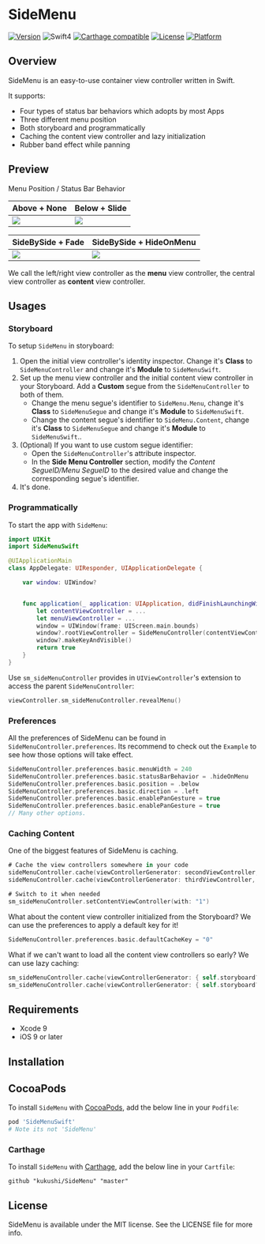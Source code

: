 # SideMenu

[![Version](https://img.shields.io/cocoapods/v/SideMenuSwift.svg?style=flat-square)](http://cocoapods.org/pods/SideMenuSwift)
![Swift4](https://img.shields.io/badge/Swift-4.0-orange.svg?style=flat")
[![Carthage compatible](https://img.shields.io/badge/Carthage-compatible-4BC51D.svg?style=flat-square)](https://github.com/Carthage/Carthage)
[![License](https://img.shields.io/cocoapods/l/SideMenuSwift.svg?style=flat-square)](http://cocoapods.org/pods/SideMenuSwift)
[![Platform](https://img.shields.io/cocoapods/p/SideMenuSwift.svg?style=flat-square)](http://cocoapods.org/pods/SideMenuSwift)

## Overview

SideMenu is an easy-to-use container view controller written in Swift.

It supports:

- Four types of status bar behaviors which adopts by most Apps
- Three different menu position
- Both storyboard and programmatically
- Caching the content view controller and lazy initialization
- Rubber band effect while panning

## Preview

Menu Position / Status Bar Behavior

| Above + None | Below + Slide |
| --- | --- |
| ![](https://raw.githubusercontent.com/kukushi/SideMenu/master/Images/Above%2BNone.gif) | ![](https://raw.githubusercontent.com/kukushi/SideMenu/master/Images/Below%2BSlide.gif) |

| SideBySide + Fade | SideBySide + HideOnMenu |
| --- | --- |
| ![](https://raw.githubusercontent.com/kukushi/SideMenu/master/Images/SideBySide%2BFade.gif) | ![](https://raw.githubusercontent.com/kukushi/SideMenu/master/Images/SideBySide%2BHideOnMenu.gif) |

We call the left/right view controller as the **menu** view controller, the central view controller as **content** view controller.

## Usages

### Storyboard

To setup `SideMenu` in storyboard:

1. Open the initial view controller's identity inspector. Change it's **Class** to `SideMenuController` and change it's **Module** to `SideMenuSwift`.
2. Set up the menu view controller and the initial content view controller in your Storyboard. Add a **Custom**  segue from the `SideMenuController` to both of them.
    - Change the menu segue's identifier to `SideMenu.Menu`, change it's **Class** to `SideMenuSegue` and change it's **Module** to `SideMenuSwift`.
    - Change the content segue's identifier to `SideMenu.Content`, change it's **Class** to `SideMenuSegue` and change it's **Module** to `SideMenuSwift`..
4. (Optional) If you want to use custom segue identifier:
   - Open the `SideMenuController`'s attribute inspector.
   - In the **Side Menu Controller** section, modify the *Content SegueID/Menu SegueID* to the desired value and change the corresponding segue's identifier.
5. It's done.

### Programmatically

To start the app with `SideMenu`:

```swift
import UIKit
import SideMenuSwift

@UIApplicationMain
class AppDelegate: UIResponder, UIApplicationDelegate {

    var window: UIWindow?


    func application(_ application: UIApplication, didFinishLaunchingWithOptions launchOptions: [UIApplicationLaunchOptionsKey: Any]?) -> Bool {
        let contentViewController = ...
        let menuViewController = ...
        window = UIWindow(frame: UIScreen.main.bounds)
        window?.rootViewController = SideMenuController(contentViewController: contentViewController, menuViewController: menuViewController)
        window?.makeKeyAndVisible()
        return true
    }
}
```

Use `sm_sideMenuController` provides in `UIViewController`'s  extension to access the parent `SideMenuController`:

```swift
viewController.sm_sideMenuController.revealMenu()
```

### Preferences

All the preferences of SideMenu can be found in `SideMenuController.preferences`. Its recommend to check out the `Example` to see how those options will take effect.

```swift
SideMenuController.preferences.basic.menuWidth = 240
SideMenuController.preferences.basic.statusBarBehavior = .hideOnMenu
SideMenuController.preferences.basic.position = .below
SideMenuController.preferences.basic.direction = .left
SideMenuController.preferences.basic.enablePanGesture = true
SideMenuController.preferences.basic.enablePanGesture = true
// Many other options.
```

### Caching Content

One of the biggest features of SideMenu is caching. 

```swift
# Cache the view controllers somewhere in your code
sideMenuController.cache(viewControllerGenerator: secondViewController, with: "1")
sideMenuController.cache(viewControllerGenerator: thirdViewController, with: "2")

# Switch to it when needed
sm_sideMenuController.setContentViewController(with: "1")
```

What about the content view controller initialized from the Storyboard? We can use the preferences to apply a default key for it!

```swift
SideMenuController.preferences.basic.defaultCacheKey = "0"
```

What if we can't want to load all the content view controllers so early? We can use lazy caching:

```Swift
sm_sideMenuController.cache(viewControllerGenerator: { self.storyboard?.instantiateViewController(withIdentifier: "SecondViewController") }, with: "1")
sm_sideMenuController.cache(viewControllerGenerator: { self.storyboard?.instantiateViewController(withIdentifier: "ThirdViewController") }, with: "2")
```

## Requirements

- Xcode 9
- iOS 9 or later

## Installation

## CocoaPods

To install `SideMenu` with [CocoaPods](http://cocoapods.org/), add the below line in your `Podfile`:

```ruby
pod 'SideMenuSwift'
# Note its not 'SideMenu'
```

### Carthage

To install `SideMenu` with [Carthage](https://github.com/Carthage/Carthage), add the below line in your `Cartfile`:

```
github "kukushi/SideMenu" "master"
```
## License

SideMenu is available under the MIT license. See the LICENSE file for more info.
